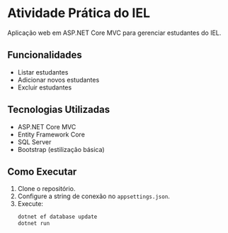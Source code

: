 # Atividade Prática do IEL

Aplicação web em ASP.NET Core MVC para gerenciar estudantes do IEL.

## Funcionalidades
- Listar estudantes
- Adicionar novos estudantes
- Excluir estudantes

## Tecnologias Utilizadas
- ASP.NET Core MVC
- Entity Framework Core
- SQL Server
- Bootstrap (estilização básica)

## Como Executar
1. Clone o repositório.
2. Configure a string de conexão no `appsettings.json`.
3. Execute:
   ```bash
   dotnet ef database update
   dotnet run

